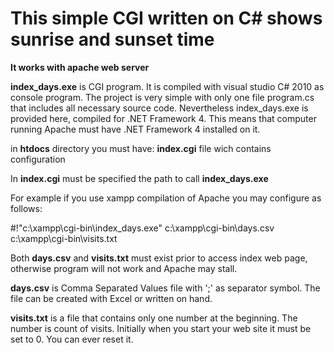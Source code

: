 This simple CGI written on C# shows sunrise and sunset time
===========================================================

**It works with apache web server**

**index_days.exe** is CGI program. It is compiled with visual studio C# 2010 as console program.
The project is very simple with only one file program.cs that includes all necessary source code.
Nevertheless index_days.exe is provided here, compiled for .NET Framework 4. This means that
computer running Apache must have .NET Framework 4 installed on it. 


in **htdocs** directory you must have:
**index.cgi** file wich contains configuration


In **index.cgi** must be specified the path to call **index_days.exe**

For example if you use xampp compilation of Apache you may configure as follows:

#!"c:\xampp\cgi-bin\index_days.exe" c:\xampp\cgi-bin\days.csv c:\xampp\cgi-bin\visits.txt

Both **days.csv** and **visits.txt** must exist prior to access index web page, otherwise
program will not work and Apache may stall.

**days.csv** is Comma Separated Values file with ';' as separator symbol. 
The file can be created with Excel or written on hand.

**visits.txt** is a file that contains only one number at the beginning.
The number is count of visits. Initially when you start your web site
it must be set to 0. You can ever reset it.
